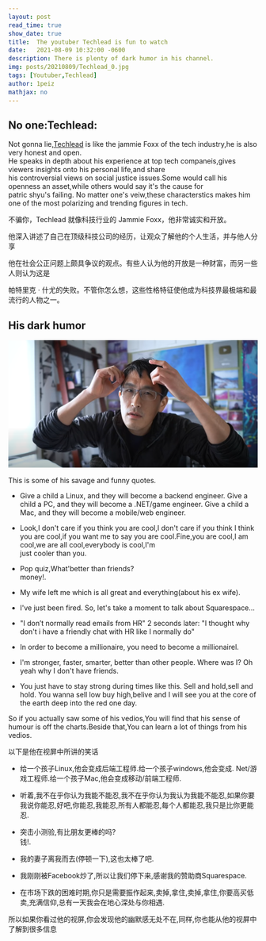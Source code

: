 ```yaml
---
layout: post
read_time: true
show_date: true
title:  The youtuber Techlead is fun to watch
date:   2021-08-09 10:32:00 -0600
description: There is plenty of dark humor in his channel.
img: posts/20210809/Techlead_0.jpg
tags: [Youtuber,Techlead]
author: 1peiz
mathjax: no
---
```

## No one:Techlead:

Not gonna lie,[Techlead](https://www.youtube.com/c/TechLead/videos?view=0&sort=p&flow=grid) is like the jammie Foxx of the tech industry,he is also very honest and open.  
He speaks in depth about his experience at top tech companeis,gives viewers insights onto his personal life,and share  
his controversial views on social justice issues.Some would call his openness an asset,while others would say it's the cause for  
patric shyu's failing. No matter one's veiw,these characterstics makes him one of the most polarizing and trending figures in tech.  

不骗你，Techlead 就像科技行业的 Jammie Foxx，他非常诚实和开放。

他深入讲述了自己在顶级科技公司的经历，让观众了解他的个人生活，并与他人分享

他在社会公正问题上颇具争议的观点。有些人认为他的开放是一种财富，而另一些人则认为这是

帕特里克 · 什尤的失败。不管你怎么想，这些性格特征使他成为科技界最极端和最流行的人物之一。

## His dark humor

<center><img src='./assets/img/posts/20210809/Techlead_1.png'></center>  

This is some of his savage and funny quotes.

* Give a child a Linux, and they will become a backend engineer.  Give a child a PC, and they will become a .NET/game engineer.  Give a child a Mac, and they will become a mobile/web engineer.  

* Look,I don't care if you think you are cool,I don't care if you think I think you are cool,if you want me to say you are cool.Fine,you are cool,I am cool,we are all cool,everybody is cool,I'm  
just cooler than you.  
* Pop quiz,What'better than friends?  
 money!.  
* My wife left me which is all great and everything(about his ex wife).
* I've just been fired. So, let's take a moment to talk about Squarespace...
* "I don’t normally read emails from HR" 2 seconds later: "I thought why don't i have a friendly chat with HR like I normally do"
* In order to become a millionaire, you need to become a millionairel.
* I'm stronger, faster, smarter, better than other people. Where was I? Oh yeah why I don't have friends.
* You just have to stay strong during times like this.
Sell and hold,sell and hold.
You wanna sell low buy high,belive and I will see you at the core of the earth deep into the red one day.  

So if you actually saw some of his vedios,You will find that his sense of humour is off the charts.Beside that,You can learn a lot of things from his vedios.

以下是他在视屏中所讲的笑话

* 给一个孩子Linux,他会变成后端工程师.给一个孩子windows,他会变成. Net/游戏工程师.给一个孩子Mac,他会变成移动/前端工程师.

* 听着,我不在乎你认为我能不能忍,我不在乎你认为我认为我能不能忍,如果你要我说你能忍,好吧,你能忍,我能忍,所有人都能忍,每个人都能忍,我只是比你更能忍.
* 突击小测验,有比朋友更棒的吗?  
 钱!.  
* 我的妻子离我而去(停顿一下),这也太棒了吧.
* 我刚刚被Facebook炒了,所以让我们停下来,感谢我的赞助商Squarespace.
* 在市场下跌的困难时期,你只是需要振作起来,卖掉,拿住,卖掉,拿住,你要高买低卖,充满信仰,总有一天我会在地心深处与你相遇.

所以如果你看过他的视屏,你会发现他的幽默感无处不在,同样,你也能从他的视屏中了解到很多信息
